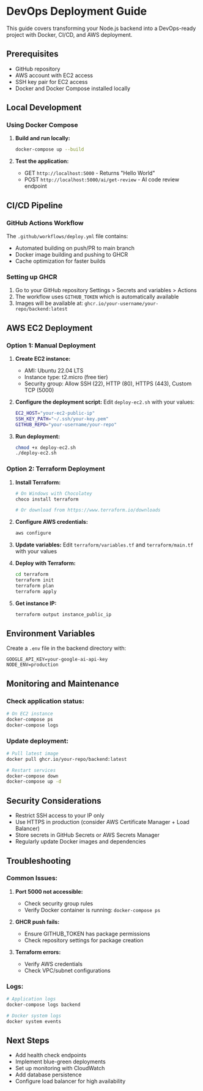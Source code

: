 # DevOps Deployment Guide

This guide covers transforming your Node.js backend into a DevOps-ready project with Docker, CI/CD, and AWS deployment.

## Prerequisites

- GitHub repository
- AWS account with EC2 access
- SSH key pair for EC2 access
- Docker and Docker Compose installed locally

## Local Development

### Using Docker Compose

1. **Build and run locally:**
   ```bash
   docker-compose up --build
   ```

2. **Test the application:**
   - GET `http://localhost:5000` - Returns "Hello World"
   - POST `http://localhost:5000/ai/get-review` - AI code review endpoint

## CI/CD Pipeline

### GitHub Actions Workflow

The `.github/workflows/deploy.yml` file contains:
- Automated building on push/PR to main branch
- Docker image building and pushing to GHCR
- Cache optimization for faster builds

### Setting up GHCR

1. Go to your GitHub repository Settings > Secrets and variables > Actions
2. The workflow uses `GITHUB_TOKEN` which is automatically available
3. Images will be available at: `ghcr.io/your-username/your-repo/backend:latest`

## AWS EC2 Deployment

### Option 1: Manual Deployment

1. **Create EC2 instance:**
   - AMI: Ubuntu 22.04 LTS
   - Instance type: t2.micro (free tier)
   - Security group: Allow SSH (22), HTTP (80), HTTPS (443), Custom TCP (5000)

2. **Configure the deployment script:**
   Edit `deploy-ec2.sh` with your values:
   ```bash
   EC2_HOST="your-ec2-public-ip"
   SSH_KEY_PATH="~/.ssh/your-key.pem"
   GITHUB_REPO="your-username/your-repo"
   ```

3. **Run deployment:**
   ```bash
   chmod +x deploy-ec2.sh
   ./deploy-ec2.sh
   ```

### Option 2: Terraform Deployment

1. **Install Terraform:**
   ```bash
   # On Windows with Chocolatey
   choco install terraform

   # Or download from https://www.terraform.io/downloads
   ```

2. **Configure AWS credentials:**
   ```bash
   aws configure
   ```

3. **Update variables:**
   Edit `terraform/variables.tf` and `terraform/main.tf` with your values

4. **Deploy with Terraform:**
   ```bash
   cd terraform
   terraform init
   terraform plan
   terraform apply
   ```

5. **Get instance IP:**
   ```bash
   terraform output instance_public_ip
   ```

## Environment Variables

Create a `.env` file in the backend directory with:
```
GOOGLE_API_KEY=your-google-ai-api-key
NODE_ENV=production
```

## Monitoring and Maintenance

### Check application status:
```bash
# On EC2 instance
docker-compose ps
docker-compose logs
```

### Update deployment:
```bash
# Pull latest image
docker pull ghcr.io/your-repo/backend:latest

# Restart services
docker-compose down
docker-compose up -d
```

## Security Considerations

- Restrict SSH access to your IP only
- Use HTTPS in production (consider AWS Certificate Manager + Load Balancer)
- Store secrets in GitHub Secrets or AWS Secrets Manager
- Regularly update Docker images and dependencies

## Troubleshooting

### Common Issues:

1. **Port 5000 not accessible:**
   - Check security group rules
   - Verify Docker container is running: `docker-compose ps`

2. **GHCR push fails:**
   - Ensure GITHUB_TOKEN has package permissions
   - Check repository settings for package creation

3. **Terraform errors:**
   - Verify AWS credentials
   - Check VPC/subnet configurations

### Logs:
```bash
# Application logs
docker-compose logs backend

# Docker system logs
docker system events
```

## Next Steps

- Add health check endpoints
- Implement blue-green deployments
- Set up monitoring with CloudWatch
- Add database persistence
- Configure load balancer for high availability
